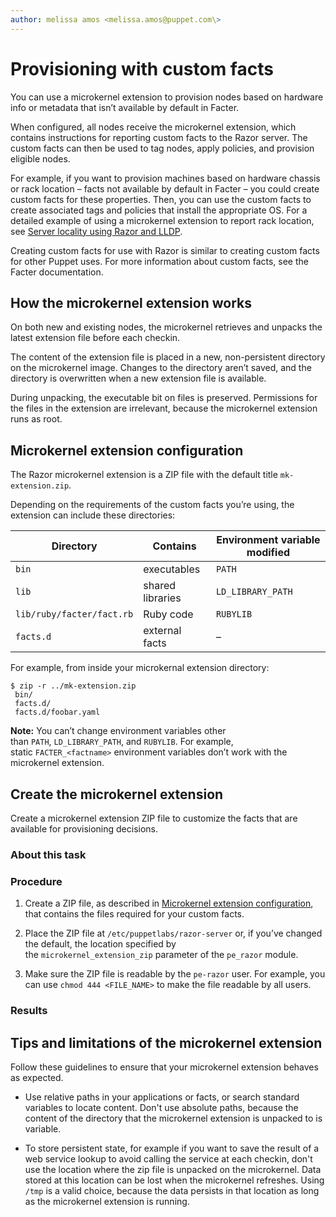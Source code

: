 ```yaml
---
author: melissa amos <melissa.amos@puppet.com\>
---
```


# Provisioning with custom facts

You can use a microkernel extension to provision nodes based on hardware info or metadata that isn’t available by default in Facter.

When configured, all nodes receive the microkernel extension, which contains instructions for reporting custom facts to the Razor server. The custom facts can then be used to tag nodes, apply policies, and provision eligible nodes.

For example, if you want to provision machines based on hardware chassis or rack location – facts not available by default in Facter – you could create custom facts for these properties. Then, you can use the custom facts to create associated tags and policies that install the appropriate OS. For a detailed example of using a microkernel extension to report rack location, see [Server locality using Razor and LLDP](https://puppet.com/blog/server-locality-using-razor-and-lldp).

Creating custom facts for use with Razor is similar to creating custom facts for other Puppet uses. For more information about custom facts, see the Facter documentation.

## How the microkernel extension works

On both new and existing nodes, the microkernel retrieves and unpacks the latest extension file before each checkin.

The content of the extension file is placed in a new, non-persistent directory on the microkernel image. Changes to the directory aren’t saved, and the directory is overwritten when a new extension file is available.

During unpacking, the executable bit on files is preserved. Permissions for the files in the extension are irrelevant, because the microkernel extension runs as root.

## Microkernel extension configuration

The Razor microkernel extension is a ZIP file with the default title `mk-extension.zip`.

Depending on the requirements of the custom facts you’re using, the extension can include these directories:

|Directory|Contains|Environment variable modified|
|---------|--------|-----------------------------|
|`bin`|executables|`PATH`|
|`lib`|shared libraries|`LD_LIBRARY_PATH`|
|`lib/ruby/facter/fact.rb`|Ruby code|`RUBYLIB`|
|`facts.d`|external facts|–|

For example, from inside your microkernal extension directory:

```
$ zip -r ../mk-extension.zip
 bin/
 facts.d/
 facts.d/foobar.yaml
```

**Note:** You can’t change environment variables other than `PATH`, `LD_LIBRARY_PATH`, and `RUBYLIB`. For example, static `FACTER_<factname>` environment variables don’t work with the microkernel extension.

## Create the microkernel extension

Create a microkernel extension ZIP file to customize the facts that are available for provisioning decisions.

### About this task

### Procedure

1.  Create a ZIP file, as described in [Microkernel extension configuration](provisioning_with_custom_facts.md#), that contains the files required for your custom facts.

2.  Place the ZIP file at `/etc/puppetlabs/razor-server` or, if you’ve changed the default, the location specified by the `microkernel_extension_zip` parameter of the `pe_razor` module.

3.  Make sure the ZIP file is readable by the `pe-razor` user. For example, you can use `chmod 444 <FILE_NAME>` to make the file readable by all users.


### Results

## Tips and limitations of the microkernel extension

Follow these guidelines to ensure that your microkernel extension behaves as expected.

-   Use relative paths in your applications or facts, or search standard variables to locate content. Don't use absolute paths, because the content of the directory that the microkernel extension is unpacked to is variable.

-   To store persistent state, for example if you want to save the result of a web service lookup to avoid calling the service at each checkin, don't use the location where the zip file is unpacked on the microkernel. Data stored at this location can be lost when the microkernel refreshes. Using `/tmp` is a valid choice, because the data persists in that location as long as the microkernel extension is running.


